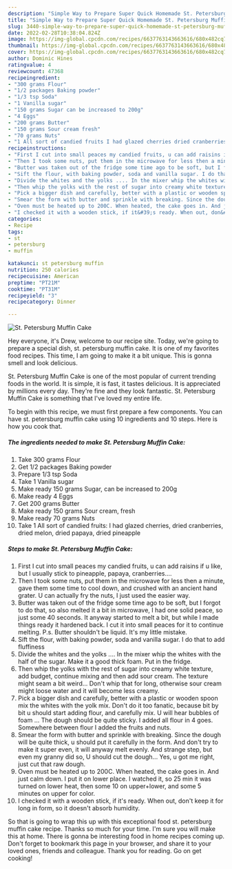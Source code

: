 ```yaml
---
description: "Simple Way to Prepare Super Quick Homemade St. Petersburg Muffin Cake"
title: "Simple Way to Prepare Super Quick Homemade St. Petersburg Muffin Cake"
slug: 3440-simple-way-to-prepare-super-quick-homemade-st-petersburg-muffin-cake
date: 2022-02-28T10:38:04.824Z
image: https://img-global.cpcdn.com/recipes/6637763143663616/680x482cq70/st-petersburg-muffin-cake-recipe-main-photo.jpg
thumbnail: https://img-global.cpcdn.com/recipes/6637763143663616/680x482cq70/st-petersburg-muffin-cake-recipe-main-photo.jpg
cover: https://img-global.cpcdn.com/recipes/6637763143663616/680x482cq70/st-petersburg-muffin-cake-recipe-main-photo.jpg
author: Dominic Hines
ratingvalue: 4
reviewcount: 47368
recipeingredient:
- "300 grams Flour"
- "1/2 packages Baking powder"
- "1/3 tsp Soda"
- "1 Vanilla sugar"
- "150 grams Sugar can be increased to 200g"
- "4 Eggs"
- "200 grams Butter"
- "150 grams Sour cream fresh"
- "70 grams Nuts"
- "1 All sort of candied fruits I had glazed cherries dried cranberries dried melon dried papaya dried pineapple"
recipeinstructions:
- "First I cut into small peaces my candied fruits, u can add raisins if u like, but I usually stick to pineapple, papaya, cranberries...."
- "Then I took some nuts, put them in the microwave for less then a minute, gave them some time to cool down, and crushed with an ancient hand grater. U can actually fry the nuts, I just used the easier way."
- "Butter was taken out of the fridge some time ago to be soft, but I forgot to do that, so also melted it a bit in microwave, I had one solid peace, so just some 40 seconds. It anyway started to melt a bit, but while I made things ready it hardened back. I cut it into small peaces for it to continue melting. P.s. Butter shouldn&#39;t be liquid. It&#39;s my little mistake."
- "Sift the flour, with baking powder, soda and vanilla sugar. I do that to add fluffiness"
- "Divide the whites and the yolks .... In the mixer whip the whites with the half of the sugar. Make it a good thick foam. Put in the fridge."
- "Then whip the yolks with the rest of sugar into creamy white texture, add budget, continue mixing and then add sour cream. The texture might seam a bit weird... Don&#39;t whip that for long, otherwise sour cream might loose water and it will become less creamy."
- "Pick a bigger dish and carefully, better with a plastic or wooden spoon mix the whites with the yolk mix. Don&#39;t do it too fanatic, because bit by bit u should start adding flour, and carefully mix. U will hear bubbles of foam ... The dough should be quite sticky. I added all flour in 4 goes. Somewhere between flour I added the fruits and nuts."
- "Smear the form with butter and sprinkle with breaking. Since the dough will be quite thick, u should put it carefully in the form. And don&#39;t try to make it super even, it will anyway melt evenly. And strange step, but even my granny did so, U should cut the dough... Yes, u got me right, just cut that raw dough."
- "Oven must be heated up to 200C. When heated, the cake goes in. And just calm down. I put it on lower place. I watched it, so 25 min it was turned on lower heat, then some 10 on upper+lower, and some 5 minutes on upper for color."
- "I checked it with a wooden stick, if it&#39;s ready. When out, don&#39;t keep it for long in form, so it doesn&#39;t absorb humidity."
categories:
- Recipe
tags:
- st
- petersburg
- muffin

katakunci: st petersburg muffin 
nutrition: 250 calories
recipecuisine: American
preptime: "PT21M"
cooktime: "PT31M"
recipeyield: "3"
recipecategory: Dinner

---
```



![St. Petersburg Muffin Cake](https://img-global.cpcdn.com/recipes/6637763143663616/680x482cq70/st-petersburg-muffin-cake-recipe-main-photo.jpg)

Hey everyone, it's Drew, welcome to our recipe site. Today, we're going to prepare a special dish, st. petersburg muffin cake. It is one of my favorites food recipes. This time, I am going to make it a bit unique. This is gonna smell and look delicious.



St. Petersburg Muffin Cake is one of the most popular of current trending foods in the world. It is simple, it is fast, it tastes delicious. It is appreciated by millions every day. They're fine and they look fantastic. St. Petersburg Muffin Cake is something that I've loved my entire life.


To begin with this recipe, we must first prepare a few components. You can have st. petersburg muffin cake using 10 ingredients and 10 steps. Here is how you cook that.

<!--inarticleads1-->

##### The ingredients needed to make St. Petersburg Muffin Cake:

1. Take 300 grams Flour
1. Get 1/2 packages Baking powder
1. Prepare 1/3 tsp Soda
1. Take 1 Vanilla sugar
1. Make ready 150 grams Sugar, can be increased to 200g
1. Make ready 4 Eggs
1. Get 200 grams Butter
1. Make ready 150 grams Sour cream, fresh
1. Make ready 70 grams Nuts
1. Take 1 All sort of candied fruits: I had glazed cherries, dried cranberries, dried melon, dried papaya, dried pineapple




<!--inarticleads2-->

##### Steps to make St. Petersburg Muffin Cake:

1. First I cut into small peaces my candied fruits, u can add raisins if u like, but I usually stick to pineapple, papaya, cranberries....
1. Then I took some nuts, put them in the microwave for less then a minute, gave them some time to cool down, and crushed with an ancient hand grater. U can actually fry the nuts, I just used the easier way.
1. Butter was taken out of the fridge some time ago to be soft, but I forgot to do that, so also melted it a bit in microwave, I had one solid peace, so just some 40 seconds. It anyway started to melt a bit, but while I made things ready it hardened back. I cut it into small peaces for it to continue melting. P.s. Butter shouldn&#39;t be liquid. It&#39;s my little mistake.
1. Sift the flour, with baking powder, soda and vanilla sugar. I do that to add fluffiness
1. Divide the whites and the yolks .... In the mixer whip the whites with the half of the sugar. Make it a good thick foam. Put in the fridge.
1. Then whip the yolks with the rest of sugar into creamy white texture, add budget, continue mixing and then add sour cream. The texture might seam a bit weird... Don&#39;t whip that for long, otherwise sour cream might loose water and it will become less creamy.
1. Pick a bigger dish and carefully, better with a plastic or wooden spoon mix the whites with the yolk mix. Don&#39;t do it too fanatic, because bit by bit u should start adding flour, and carefully mix. U will hear bubbles of foam ... The dough should be quite sticky. I added all flour in 4 goes. Somewhere between flour I added the fruits and nuts.
1. Smear the form with butter and sprinkle with breaking. Since the dough will be quite thick, u should put it carefully in the form. And don&#39;t try to make it super even, it will anyway melt evenly. And strange step, but even my granny did so, U should cut the dough... Yes, u got me right, just cut that raw dough.
1. Oven must be heated up to 200C. When heated, the cake goes in. And just calm down. I put it on lower place. I watched it, so 25 min it was turned on lower heat, then some 10 on upper+lower, and some 5 minutes on upper for color.
1. I checked it with a wooden stick, if it&#39;s ready. When out, don&#39;t keep it for long in form, so it doesn&#39;t absorb humidity.




So that is going to wrap this up with this exceptional food st. petersburg muffin cake recipe. Thanks so much for your time. I'm sure you will make this at home. There is gonna be interesting food in home recipes coming up. Don't forget to bookmark this page in your browser, and share it to your loved ones, friends and colleague. Thank you for reading. Go on get cooking!
